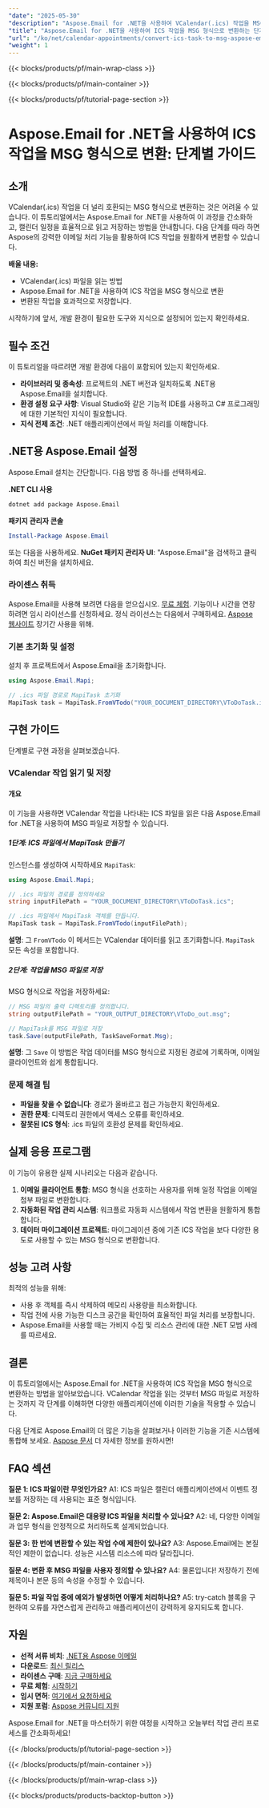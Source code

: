 ```yaml
---
"date": "2025-05-30"
"description": "Aspose.Email for .NET을 사용하여 VCalendar(.ics) 작업을 MSG 형식으로 변환하는 방법을 알아보세요. 이 가이드에서는 원활한 작업 변환을 위한 단계별 방법을 제공합니다."
"title": "Aspose.Email for .NET을 사용하여 ICS 작업을 MSG 형식으로 변환하는 단계별 가이드"
"url": "/ko/net/calendar-appointments/convert-ics-task-to-msg-aspose-email-net/"
"weight": 1
---
```


{{< blocks/products/pf/main-wrap-class >}}

{{< blocks/products/pf/main-container >}}

{{< blocks/products/pf/tutorial-page-section >}}
# Aspose.Email for .NET을 사용하여 ICS 작업을 MSG 형식으로 변환: 단계별 가이드

## 소개

VCalendar(.ics) 작업을 더 널리 호환되는 MSG 형식으로 변환하는 것은 어려울 수 있습니다. 이 튜토리얼에서는 Aspose.Email for .NET을 사용하여 이 과정을 간소화하고, 캘린더 일정을 효율적으로 읽고 저장하는 방법을 안내합니다. 다음 단계를 따라 하면 Aspose의 강력한 이메일 처리 기능을 활용하여 ICS 작업을 원활하게 변환할 수 있습니다.

**배울 내용:**
- VCalendar(.ics) 파일을 읽는 방법
- Aspose.Email for .NET을 사용하여 ICS 작업을 MSG 형식으로 변환
- 변환된 작업을 효과적으로 저장합니다.

시작하기에 앞서, 개발 환경이 필요한 도구와 지식으로 설정되어 있는지 확인하세요.

## 필수 조건

이 튜토리얼을 따르려면 개발 환경에 다음이 포함되어 있는지 확인하세요.

- **라이브러리 및 종속성**: 프로젝트의 .NET 버전과 일치하도록 .NET용 Aspose.Email을 설치합니다.
- **환경 설정 요구 사항**: Visual Studio와 같은 기능적 IDE를 사용하고 C# 프로그래밍에 대한 기본적인 지식이 필요합니다.
- **지식 전제 조건**: .NET 애플리케이션에서 파일 처리를 이해합니다.

## .NET용 Aspose.Email 설정

Aspose.Email 설치는 간단합니다. 다음 방법 중 하나를 선택하세요.

**.NET CLI 사용**
```bash
dotnet add package Aspose.Email
```

**패키지 관리자 콘솔**
```powershell
Install-Package Aspose.Email
```

또는 다음을 사용하세요. **NuGet 패키지 관리자 UI**: "Aspose.Email"을 검색하고 클릭하여 최신 버전을 설치하세요.

### 라이센스 취득

Aspose.Email을 사용해 보려면 다음을 얻으십시오. [무료 체험](https://releases.aspose.com/email/net/). 기능이나 시간을 연장하려면 임시 라이선스를 신청하세요. 정식 라이선스는 다음에서 구매하세요. [Aspose 웹사이트](https://purchase.aspose.com/buy) 장기간 사용을 위해.

### 기본 초기화 및 설정

설치 후 프로젝트에서 Aspose.Email을 초기화합니다.

```csharp
using Aspose.Email.Mapi;

// .ics 파일 경로로 MapiTask 초기화
MapiTask task = MapiTask.FromVTodo("YOUR_DOCUMENT_DIRECTORY\VToDoTask.ics");
```

## 구현 가이드

단계별로 구현 과정을 살펴보겠습니다.

### VCalendar 작업 읽기 및 저장

#### 개요
이 기능을 사용하면 VCalendar 작업을 나타내는 ICS 파일을 읽은 다음 Aspose.Email for .NET을 사용하여 MSG 파일로 저장할 수 있습니다.

##### 1단계: ICS 파일에서 MapiTask 만들기

인스턴스를 생성하여 시작하세요 `MapiTask`:

```csharp
using Aspose.Email.Mapi;

// .ics 파일의 경로를 정의하세요
string inputFilePath = "YOUR_DOCUMENT_DIRECTORY\VToDoTask.ics";

// .ics 파일에서 MapiTask 객체를 만듭니다.
MapiTask task = MapiTask.FromVTodo(inputFilePath);
```

**설명**: 그 `FromVTodo` 이 메서드는 VCalendar 데이터를 읽고 초기화합니다. `MapiTask` 모든 속성을 포함합니다.

##### 2단계: 작업을 MSG 파일로 저장

MSG 형식으로 작업을 저장하세요:

```csharp
// MSG 파일의 출력 디렉토리를 정의합니다.
string outputFilePath = "YOUR_OUTPUT_DIRECTORY\VToDo_out.msg";

// MapiTask를 MSG 파일로 저장
task.Save(outputFilePath, TaskSaveFormat.Msg);
```

**설명**: 그 `Save` 이 방법은 작업 데이터를 MSG 형식으로 지정된 경로에 기록하며, 이메일 클라이언트와 쉽게 통합됩니다.

### 문제 해결 팁
- **파일을 찾을 수 없습니다**: 경로가 올바르고 접근 가능한지 확인하세요.
- **권한 문제**: 디렉토리 권한에서 액세스 오류를 확인하세요.
- **잘못된 ICS 형식**: .ics 파일의 호환성 문제를 확인하세요.

## 실제 응용 프로그램

이 기능이 유용한 실제 시나리오는 다음과 같습니다.
1. **이메일 클라이언트 통합**: MSG 형식을 선호하는 사용자를 위해 일정 작업을 이메일 첨부 파일로 변환합니다.
2. **자동화된 작업 관리 시스템**: 워크플로 자동화 시스템에서 작업 변환을 원활하게 통합합니다.
3. **데이터 마이그레이션 프로젝트**: 마이그레이션 중에 기존 ICS 작업을 보다 다양한 용도로 사용할 수 있는 MSG 형식으로 변환합니다.

## 성능 고려 사항

최적의 성능을 위해:
- 사용 후 객체를 즉시 삭제하여 메모리 사용량을 최소화합니다.
- 작업 전에 사용 가능한 디스크 공간을 확인하여 효율적인 파일 처리를 보장합니다.
- Aspose.Email을 사용할 때는 가비지 수집 및 리소스 관리에 대한 .NET 모범 사례를 따르세요.

## 결론

이 튜토리얼에서는 Aspose.Email for .NET을 사용하여 ICS 작업을 MSG 형식으로 변환하는 방법을 알아보았습니다. VCalendar 작업을 읽는 것부터 MSG 파일로 저장하는 것까지 각 단계를 이해하면 다양한 애플리케이션에 이러한 기술을 적용할 수 있습니다.

다음 단계로 Aspose.Email의 더 많은 기능을 살펴보거나 이러한 기능을 기존 시스템에 통합해 보세요. [Aspose 문서](https://reference.aspose.com/email/net/) 더 자세한 정보를 원하시면!

## FAQ 섹션

**질문 1: ICS 파일이란 무엇인가요?**
A1: ICS 파일은 캘린더 애플리케이션에서 이벤트 정보를 저장하는 데 사용되는 표준 형식입니다.

**질문 2: Aspose.Email은 대용량 ICS 파일을 처리할 수 있나요?**
A2: 네, 다양한 이메일과 업무 형식을 안정적으로 처리하도록 설계되었습니다.

**질문 3: 한 번에 변환할 수 있는 작업 수에 제한이 있나요?**
A3: Aspose.Email에는 본질적인 제한이 없습니다. 성능은 시스템 리소스에 따라 달라집니다.

**질문 4: 변환 후 MSG 파일을 사용자 정의할 수 있나요?**
A4: 물론입니다! 저장하기 전에 제목이나 본문 등의 속성을 수정할 수 있습니다.

**질문 5: 파일 작업 중에 예외가 발생하면 어떻게 처리하나요?**
A5: try-catch 블록을 구현하여 오류를 자연스럽게 관리하고 애플리케이션이 강력하게 유지되도록 합니다.

## 자원
- **선적 서류 비치**: [.NET용 Aspose 이메일](https://reference.aspose.com/email/net/)
- **다운로드**: [최신 릴리스](https://releases.aspose.com/email/net/)
- **라이센스 구매**: [지금 구매하세요](https://purchase.aspose.com/buy)
- **무료 체험**: [시작하기](https://releases.aspose.com/email/net/)
- **임시 면허**: [여기에서 요청하세요](https://purchase.aspose.com/temporary-license/)
- **지원 포럼**: [Aspose 커뮤니티 지원](https://forum.aspose.com/c/email/10)

Aspose.Email for .NET을 마스터하기 위한 여정을 시작하고 오늘부터 작업 관리 프로세스를 간소화하세요!

{{< /blocks/products/pf/tutorial-page-section >}}

{{< /blocks/products/pf/main-container >}}

{{< /blocks/products/pf/main-wrap-class >}}

{{< blocks/products/products-backtop-button >}}